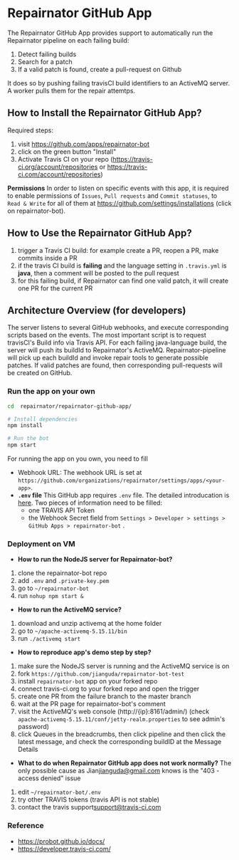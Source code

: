 # Repairnator GitHub App

The Repairnator GitHub App provides support to automatically run the Repairnator pipeline on each failing build:

1. Detect failing builds
2. Search for a patch
3. If a valid patch is found, create a pull-request on Github

It does so by pushing failing travisCI build identifiers to an ActiveMQ server. A worker pulls them for the repair attemtps.

## How to Install the Repairnator GitHub App?

Required steps:

1. visit https://github.com/apps/repairnator-bot
2. click on the green button "Install"
3. Activate Travis CI on your repo (<https://travis-ci.org/account/repositories> or <https://travis-ci.com/account/repositories>)

__Permissions__ In order to listen on specific events with this app, it is required to enable permissions of `Issues`, `Pull requests` and `Commit statuses`, to `Read & Write` for all of them at <https://github.com/settings/installations> (click on repairnator-bot).

## How to Use the Repairnator GitHub App?

1. trigger a Travis CI build: for example create a PR, reopen a PR, make commits inside a PR
2. if the travis CI build is __failing__ and the language setting in `.travis.yml` is __java__, then a comment will be posted to the pull request
3. for this failing build, if Repairnator can find one valid patch, it will create one PR for the current PR

## Architecture Overview (for developers)

The server listens to several GitHub webhooks, and execute corresponding scripts based on the events. The most important script is to request travisCI's Build info via Travis API. For each failing java-language build, the server will push its buildId to Repairnator's ActiveMQ. Repairnator-pipeline will pick up each buildId and invoke repair tools to generate possible patches. If valid patches are found, then corresponding pull-requests will be created on GitHub.

### Run the app on your own

```sh
cd  repairnator/repairnator-github-app/

# Install dependencies
npm install

# Run the bot
npm start
```

For running the app on you own, you need to fill
* Webhook URL: The webhook  URL is set at `https://github.com/organizations/repairnator/settings/apps/<your-app>`.
* __`.env` file__ This GitHub app requires `.env` file. The detailed introducation is [here](https://probot.github.io/docs/development/#manually-configuring-a-github-app). Two pieces of information need to be filled: 
  * one TRAVIS API Token
  * the Webhook Secret field from `Settings > Developer > settings > GitHub Apps > repairnator-bot` .

### Deployment on VM

* __How to run the NodeJS server for Repairnator-bot?__
1. clone the repairnator-bot repo
2. add `.env` and `.private-key.pem`
3. go to `~/repairnator-bot`
4. run `nohup npm start &`

* __How to run the ActiveMQ service?__
1. download and unzip activemq at the home folder
2. go to `~/apache-activemq-5.15.11/bin`
3. run `./activemq start`

* __How to reproduce app's demo step by step?__
1. make sure the NodeJS server is running and the ActiveMQ service is on
2. fork `https://github.com/jianguda/repairnator-bot-test`
3. install `repairnator-bot` app on your forked repo
4. connect travis-ci.org to your forked repo and open the trigger
5. create one PR from the failure branch to the master branch
6. wait at the PR page for repairnator-bot's comment
7. visit the ActiveMQ's web console (http://{ip}:8161/admin/) (check `apache-activemq-5.15.11/conf/jetty-realm.properties` to see admin's password)  
8. click Queues in the breadcrumbs, then click pipeline and then click the latest message, and check the corresponding buildID at the Message Details

* __What to do when Repairnator GitHub app does not work normally?__
The only possible cause as Jian<jianguda@gmail.com> knows is the "403 - access denied" issue
1. edit `~/repairnator-bot/.env`
2. try other TRAVIS tokens (travis API is not stable)
3. contact the travis support<support@travis-ci.com>

### Reference

- https://probot.github.io/docs/
- https://developer.travis-ci.com/

